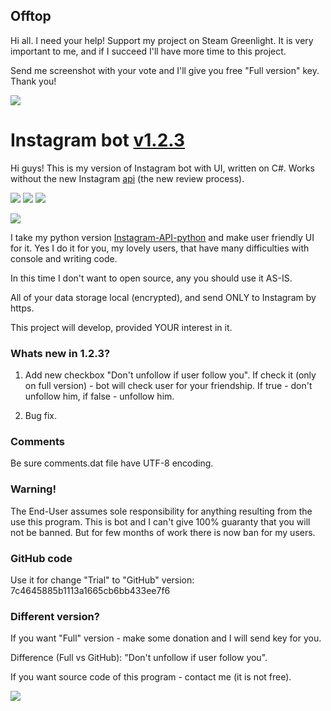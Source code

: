 ## Offtop

Hi all. I need your help! Support my project on Steam Greenlight. It is very important to me, and if I succeed I'll have more time to this project.

Send me screenshot with your vote and I'll give you free "Full version" key. Thank you!

<a href="http://steamcommunity.com/sharedfiles/filedetails/?id=790882811" title="Suppor Ultimus bellum on Steam Greenlight"><img src="http://i.imgur.com/8JOnnOR.jpg"></a>


# Instagram bot <a href="https://github.com/LevPasha/Instagram-bot-cs/releases">v1.2.3</a>

Hi guys! This is my version of Instagram bot with UI, written on C#. Works without the new Instagram [api][2] (the new review process).

<a href="https://www.paypal.com/cgi-bin/webscr?cmd=_donations&business=7BMM6JGE73322&lc=US&item_name=GitHub%20donation&currency_code=USD&bn=PP%2dDonationsBF%3abtn_donate_SM%2egif%3aNonHosted" title="Support project"><img src="https://img.shields.io/badge/Support%20project-paypal-brightgreen.svg"></a>
<a href="https://github.com/LevPasha/instabot.py" title="python InstaBot"><img src="https://img.shields.io/badge/python%20InstaBot-v1.0.1-blue.svg"></a>
<a href="https://github.com/LevPasha/Instagram-API-python" title="python Instagram API"><img src="https://img.shields.io/badge/python%20InstaAPI-v%20b0.0.1-orange.svg"></a>

<img src="http://lionscrayons.com/upload/Instabot_1.2.2.png">

I take my python version [Instagram-API-python][1] and make user friendly UI for it. Yes I do it for you, my lovely users, that have many difficulties with console and writing code.

In this time I don't want to open source, any you should use it AS-IS.

All of your data storage local (encrypted), and send ONLY to Instagram by https.

This project will develop, provided YOUR interest in it.

### Whats new in 1.2.3?
1) Add new checkbox "Don't unfollow if user follow you". If check it (only on full version) - bot will check user for your friendship. If true - don't unfollow him, if false - unfollow him.

2) Bug fix.

### Comments
Be sure comments.dat file have UTF-8 encoding.

### Warning!
The End-User assumes sole responsibility for anything resulting from the use this program. This is bot and I can't give 100% guaranty that you will not be banned. But for few months of work there is now ban for my users.

### GitHub code
Use it for change "Trial" to "GitHub" version: 7c4645885b1113a1665cb6bb433ee7f6

### Different version?
If you want "Full" version - make some donation and I will send key for you.

Difference (Full vs GitHub): "Don't unfollow if user follow you".

If you want source code of this program - contact me (it is not free).

<img src="http://lionscrayons.com/upload/Shut-up-and-take-my-money.jpg">

[1]: https://github.com/LevPasha/Instagram-API-python
[2]: http://developers.instagram.com/post/133424514006/instagram-platform-update
